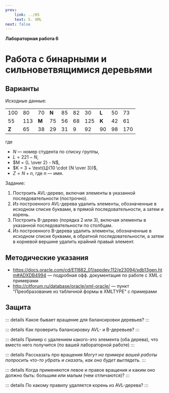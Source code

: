 ```yaml
---
prev:
    link: ../05
    text: 5. XML
next: false
---
```


**Лабораторная работа 6**

# Работа с бинарными и сильноветвящимися деревьями

## Варианты

<!--<input placeholder="Введите номер варианта" type="number" min="1" max="50" step="1">-->

Исходные данные:

<table>
    <tbody>
        <tr>
            <td>100</td>
            <td>80</td>
            <td>70</td>
            <td><b>N</b></td>
            <td>85</td>
            <td>82</td>
            <td>30</td>
            <td><b>L</b></td>
            <td>50</td>
            <td>73</td>
        </tr>
        <tr>
            <td>55</td>
            <td>113</td>
            <td><b>M</b></td>
            <td>75</td>
            <td>56</td>
            <td>68</td>
            <td>125</td>
            <td><b>K</b></td>
            <td>42</td>
            <td>61</td>
        </tr>
        <tr>
            <td><b>Z</b></td>
            <td>65</td>
            <td>38</td>
            <td>29</td>
            <td>31</td>
            <td>9</td>
            <td>92</td>
            <td>90</td>
            <td>98</td>
            <td>170</td>
        </tr>
    </tbody>
</table>

где
* $N$ — номер студента по списку группы,
* $L = 221 - N$,
* $M = {L \over 2} - N$,
* $K = 3 + \text{Ц}(10 \cdot {N \over 3})$,
* $Z = N + n$, где $n$ — имя.

Задание:
1. Построить AVL-дерево, включая элементы в указанной последовательности (построчно).
2. Из построенного AVL-дерева удалить элементы, обозначенные в исходном списке буквами, в прямой последовательности, а затем и корень.
3. Построить B-дерево (порядка 2 или 3), включая элементы в указанной последовательности по столбцам.
4. Из построенного B-дерева удалить элементы, обозначенные в исходном списке буквами, в обратной последовательности, а затем в корневой вершине удалить крайний правый элемент.


## Методические указания
* https://docs.oracle.com/cd/E11882_01/appdev.112/e23094/xdb13gen.htm#ADXDB4994 — подробная офф. документация по работе с XML с примерами
* http://citforum.ru/database/oracle/xml-oracle/ — пункт "Преобразование из табличной формы в XMLTYPE" с примерами


## Защита

::: details Какое бывает вращение для балансировки деревьев?
:::

::: details Как проверить балансировку AVL- и B-деревьев?
:::

::: details Пример с удалением какого-это элемента (оба дерева), что вместо него получится (по вашей лабораторной работе)
:::

::: details Рассказать про вращения
*Могут на примере вашей работы попросить что-то убрать и сказать, как оно будет выглядеть.*
:::

::: details Когда применяются левое и правое вращения и каким оно должно быть: большим или малым (чем отличаются)?
:::

::: details По какому правилу удаляется корень из AVL-дерева?
:::